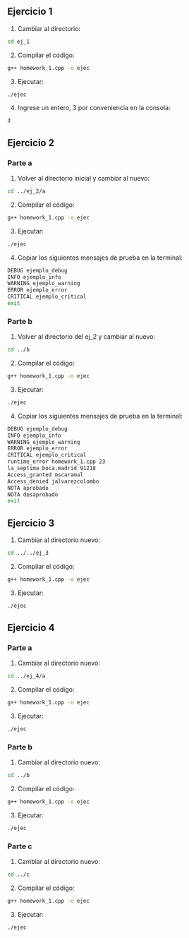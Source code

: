 ## Ejercicio 1

1. Cambiar al directorio:
```sh
cd ej_1
```

2. Compilar el código:
```sh
g++ homework_1.cpp -o ejec
```

3. Ejecutar:
```sh
./ejec
```

4. Ingrese un entero, 3 por conveniencia en la consola:
```sh
3
```

## Ejercicio 2

### Parte a

1. Volver al directorio inicial y cambiar al nuevo:
```sh
cd ../ej_2/a
```

2. Compilar el código:
```sh
g++ homework_1.cpp -o ejec
```

3. Ejecutar:
```sh
./ejec
```

4. Copiar los siguientes mensajes de prueba en la terminal:
```sh
DEBUG ejemplo_debug
INFO ejemplo_info
WARNING ejemplo_warning
ERROR ejemplo_error
CRITICAL ejemplo_critical
exit

```

### Parte b

1. Volver al directorio del ej_2 y cambiar al nuevo:
```sh
cd ../b
```

2. Compilar el código:
```sh
g++ homework_1.cpp -o ejec
```

3. Ejecutar:
```sh
./ejec
```

4. Copiar los siguientes mensajes de prueba en la terminal:
```sh
DEBUG ejemplo_debug
INFO ejemplo_info
WARNING ejemplo_warning
ERROR ejemplo_error
CRITICAL ejemplo_critical
runtime_error homework_1.cpp 23
la_septima boca.madrid 91218
Access_granted mscaramal
Access_denied jalvarezcolombo
NOTA aprobado
NOTA desaprobado
exit

```

## Ejercicio 3

1. Cambiar al directorio nuevo:
```sh
cd ../../ej_3
```

2. Compilar el código:
```sh
g++ homework_1.cpp -o ejec
```

3. Ejecutar:
```sh
./ejec
```

## Ejercicio 4

### Parte a

1. Cambiar al directorio nuevo:
```sh
cd ../ej_4/a
```

2. Compilar el código:
```sh
g++ homework_1.cpp -o ejec
```

3. Ejecutar:
```sh
./ejec
```

### Parte b

1. Cambiar al directorio nuevo:
```sh
cd ../b
```

2. Compilar el código:
```sh
g++ homework_1.cpp -o ejec
```

3. Ejecutar:
```sh
./ejec
```

### Parte c

1. Cambiar al directorio nuevo:
```sh
cd ../c
```

2. Compilar el código:
```sh
g++ homework_1.cpp -o ejec
```

3. Ejecutar:
```sh
./ejec
```